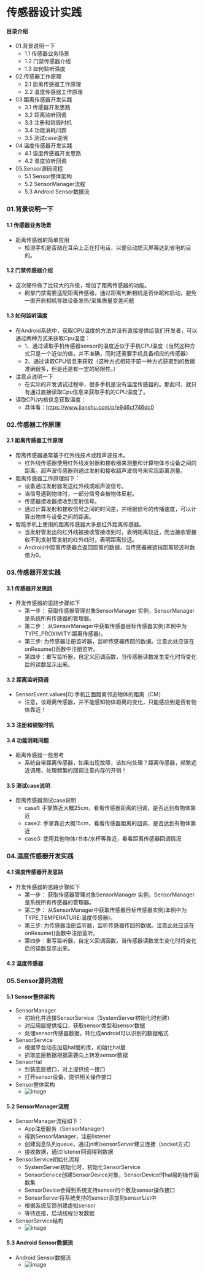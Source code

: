 # 传感器设计实践
#### 目录介绍
- 01.背景说明一下
    - 1.1 传感器业务场景
    - 1.2 门禁传感器介绍
    - 1.3 如何监听温度
- 02.传感器工作原理
    - 2.1 距离传感器工作原理
    - 2.2 温度传感器工作原理
- 03.距离传感器开发实践
    - 3.1 传感器开发思路
    - 3.2 距离监听回调
    - 3.3 注册和销毁时机
    - 3.4 功能消耗问题
    - 3.5 测试case说明
- 04.温度传感器开发实践
    - 4.1 温度传感器开发思路
    - 4.2 温度监听回调
- 05.Sensor源码流程
    - 5.1 Sensor整体架构
    - 5.2 SensorManager流程
    - 5.3 Android Sensor数据流









### 01.背景说明一下
#### 1.1 传感器业务场景
- 距离传感器的简单应用
    - 检测手机是否贴在耳朵上正在打电话，以便自动熄灭屏幕达到省电的目的。



#### 1.2 门禁传感器介绍
- 这次硬件做了比较大的升级，增加了距离传感器的功能。
    - 刷掌门禁需要适配距离传感器，通过距离判断相机是否休眠和启动，避免一直开启相机导致设备发热/采集质量变差问题



#### 1.3 如何监听温度
- 在Android系统中，获取CPU温度的方法并没有直接提供给我们开发者，可以通过两种方式来获取Cpu温度：
    - 1、通过读取手机传感器sensor的温度近似于手机CPU温度（当然这种方式只是一个近似的值，并不准确，同时还需要手机具备相应的传感器）
    - 2、通过读取CPU信息来获取（这种方式相较于前一种方式获取到的数据准确很多，但是还是有一定的局限性。）
- 注意点说明一下
    - 在实际的开发调试过程中，很多手机是没有温度传感器的。那此时，就只有通过直接读取Cpu信息来获取手机的CPU温度了。
- 读取CPU内核信息获取温度：
    - 具体看：https://www.jianshu.com/p/e946cf746dc0



### 02.传感器工作原理
#### 2.1 距离传感器工作原理
- 距离传感器通常基于红外线技术或超声波技术。
    - 红外线传感器使用红外线发射器和接收器来测量和计算物体与设备之间的距离。超声波传感器则通过发射和接收超声波信号来实现距离测量。
- 距离传感器工作原理如下：
    - 设备通过发射器发送红外线或超声波信号。
    - 当信号遇到物体时，一部分信号会被物体反射。
    - 传感器接收器接收到反射信号。
    - 通过计算发射和接收信号之间的时间差，并根据信号的传播速度，可以计算出物体与设备之间的距离。
- 智能手机上使用的距离传感器大多是红外距离传感器。
    - 当发射管发出的红外线被接收管接收到时，表明距离较近，而当接收管接收不到发射管发射的红外线时，表明距离较远。
    - Android中距离传感器会返回距离的数据，当传感器被遮挡距离较近时数值为0。



### 03.传感器开发实践
#### 3.1 传感器开发思路
- 开发传感器的思路步骤如下
    - 第一步： 获取传感器管理对象SensorManager 实例，SensorManager 是系统所有传感器的管理器。
    - 第二步： 从SensorManager中获取传感器目标传感器实例(本例中为 TYPE_PROXIMITY:距离传感器)。
    - 第三步: 为传感器注册监听器，监听传感器传回的数据。注意此处应该在onResume()函数中注册监听。
    - 第四步：重写监听器，自定义回调函数，当传感器读数发生变化时将变化后的读数显示出来。




#### 3.2 距离监听回调
- SensorEvent.values[0]:手机正面距离邻近物体的距离（CM）
    - 注意，该距离传感器，并不能感知物体距离的变化，只能感应到是否有物体靠近！


#### 3.3 注册和销毁时机


#### 3.4 功能消耗问题
- 距离传感器一些思考
    - 系统自带距离传感器，如果出现故障，该如何处理？距离传感器，频繁远近调用，处理频繁的回调注意内存的开销！


#### 3.5 测试case说明
- 距离传感器测试case说明
    - case1: 手掌靠近大概25cm，看看传感器距离的回调，是否达到有物体靠近
    - case2: 手掌靠近大概15cm，看看传感器距离的回调，是否达到有物体靠近 
    - case3: 使用其他物体/书本/水杯等靠近，看看距离传感器回调情况



### 04.温度传感器开发实践
#### 4.1 温度传感器开发思路
- 开发传感器的思路步骤如下
  - 第一步： 获取传感器管理对象SensorManager 实例，SensorManager 是系统所有传感器的管理器。
  - 第二步： 从SensorManager中获取传感器目标传感器实例(本例中为 TYPE_TEMPERATURE:温度传感器)。
  - 第三步: 为传感器注册监听器，监听传感器传回的数据。注意此处应该在onResume()函数中注册监听。
  - 第四步：重写监听器，自定义回调函数，当传感器读数发生变化时将变化后的读数显示出来。



#### 4.2 温度传感器


### 05.Sensor源码流程
#### 5.1 Sensor整体架构
- SensorManager 
    - 初始化并连接SensorService（SystemServer初始化时创建） 
    - 对应用层提供接口，获取sensor类型和sensor数据 
    - 处理sensor传感器数据，转化成android可以识别的数据格式
- SensorService
    - 根据平台动态加载hal层的库，初始化hal层 
    - 抓取底层数据根据需要向上转发sensor数据
- SensorHal 
    - 封装底层接口，对上提供统一接口 
    - 打开sensor设备，提供相关操作接口
- Sensor整体架构
    - ![image](https://img-blog.csdnimg.cn/direct/25938e6a5c5f497cb3daf0177fe9aa5d.png)




#### 5.2 SensorManager流程
- SensorManager流程如下：
    - App注册服务（SensorManager） 
    - 得到SensorManager，注册listener 
    - 创建消息队列queue，通过jni和sensorServer建立连接（socket方式） 
    - 接收数据，通过listener回调得到数据
- SensorService初始化流程
    - SystemServer初始化时，初始化SensorService 
    - SensorService创建SensorDevice对象，SensorDevice时hal层的操作函数集 
    - SensorDevice会得到系统支持sensor的个数及sensor操作接口 
    - SensorServer将系统支持的sensor添加到sensorList中 
    - 根据系统反馈创建虚拟sensor 
    - 等待连接，启动线程分发数据
- SensorService结构
    - ![image](https://img-blog.csdnimg.cn/direct/ea0b6674fdb94020a8ff7209f3fcf74f.png)



#### 5.3 Android Sensor数据流
- Android Sensor数据流
    - ![image](https://img-blog.csdnimg.cn/direct/4b6cf322b3e1432db9935601fc2c722d.png)










